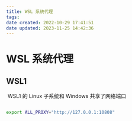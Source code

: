 ```yaml
---
title: WSL 系统代理
tags: 
date created: 2022-10-29 17:41:51
date updated: 2023-11-25 14:42:36
---
```


# WSL 系统代理

## WSL1

 WSL1 的 Linux 子系统和 Windows 共享了网络端口

```sh

export ALL_PROXY="http://127.0.0.1:10808"

```
